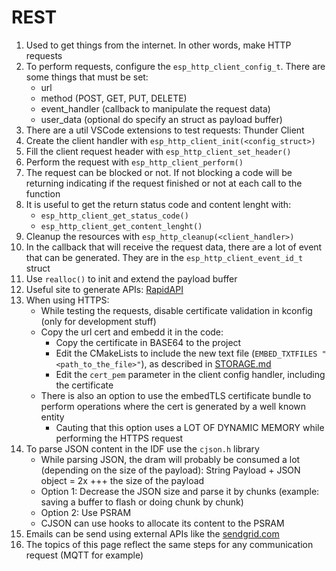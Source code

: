 # REST

1. Used to get things from the internet. In other words, make HTTP requests
2. To perform requests, configure the `esp_http_client_config_t`. There are some things that must be set:
    - url
    - method (POST, GET, PUT, DELETE)
    - event_handler (callback to manipulate the request data)
    - user_data (optional do specify an struct as payload buffer)
3. There are a util VSCode extensions to test requests: Thunder Client
4. Create the client handler with `esp_http_client_init(<config_struct>)`
5. Fill the client request header with `esp_http_client_set_header()`
6. Perform the request with `esp_http_client_perform()`
7. The request can be blocked or not. If not blocking a code will be returning indicating if the request finished or not at each call to the function
8. It is useful to get the return status code and content lenght with:
    - `esp_http_client_get_status_code()`
    - `esp_http_client_get_content_lenght()`
9. Cleanup the resources with `esp_http_cleanup(<client_handler>)`
10. In the callback that will receive the request data, there are a lot of event that can be generated. They are in the `esp_http_client_event_id_t` struct
11. Use `realloc()` to init and extend the payload buffer
12. Useful site to generate APIs: [RapidAPI](https://rapidapi.com)
13. When using HTTPS:
    - While testing the requests, disable certificate validation in kconfig (only for development stuff)
    - Copy the url cert and embedd it in the code:
      - Copy the certificate in BASE64 to the project
      - Edit the CMakeLists to include the new text file (`EMBED_TXTFILES "<path_to_the_file>"`), as described in [STORAGE.md](./STORAGE.md)
      - Edit the `cert_pem` parameter in the client config handler, including the certificate
    - There is also an option to use the embedTLS certificate bundle to perform operations where the cert is generated by a well known entity
      - Cauting that this option uses a LOT OF DYNAMIC MEMORY while performing the HTTPS request
14. To parse JSON content in the IDF use the `cjson.h` library
    - While parsing JSON, the dram will probably be consumed a lot (depending on the size of the payload): String Payload + JSON object = 2x +++ the size of the payload
    - Option 1: Decrease the JSON size and parse it by chunks (example: saving a buffer to flash or doing chunk by chunk)
    - Option 2: Use PSRAM
    - CJSON can use hooks to allocate its content to the PSRAM
15. Emails can be send using external APIs like the [sendgrid.com](https://sendgrid.com)
16. The topics of this page reflect the same steps for any communication request (MQTT for example)
